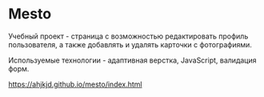 # Mesto

Учебный проект - страница с возможностью редактировать профиль пользователя, а также добавлять и удалять карточки с фотографиями.

Используемые технологии - адаптивная верстка, JavaScript, валидация форм.

https://ahjkjd.github.io/mesto/index.html